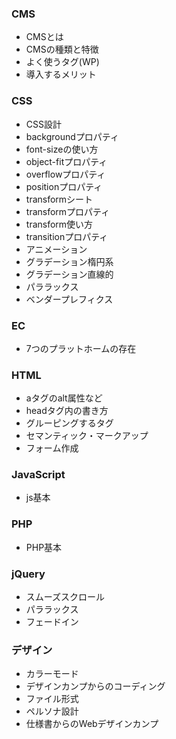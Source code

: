 ### CMS
- CMSとは
- CMSの種類と特徴
- よく使うタグ(WP)
- 導入するメリット

### CSS
- CSS設計
- backgroundプロパティ
- font-sizeの使い方
- object-fitプロパティ
- overflowプロパティ
- positionプロパティ
- transformシート
- transformプロパティ
- transform使い方
- transitionプロパティ
- アニメーション
- グラデーション楕円系
- グラデーション直線的
- パララックス
- ベンダープレフィクス

### EC
- 7つのプラットホームの存在

### HTML
- aタグのalt属性など
- headタグ内の書き方
- グルーピングするタグ
- セマンティック・マークアップ
- フォーム作成

### JavaScript
- js基本

### PHP
- PHP基本

### jQuery
- スムーズスクロール
- パララックス
- フェードイン

### デザイン
- カラーモード
- デザインカンプからのコーディング
- ファイル形式
- ペルソナ設計
- 仕様書からのWebデザインカンプ
